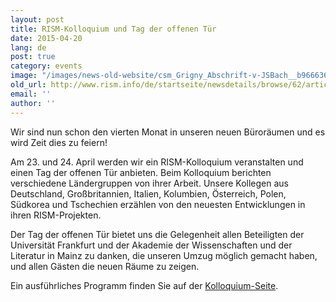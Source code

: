 ```yaml
---
layout: post
title: RISM-Kolloquium und Tag der offenen Tür
date: 2015-04-20
lang: de
post: true
category: events
image: "/images/news-old-website/csm_Grigny_Abschrift-v-JSBach__b9666366c3.jpg"
old_url: http://www.rism.info/de/startseite/newsdetails/browse/62/article/64/rism-colloquium-and-open-house.html
email: ''
author: ''
---
```


Wir sind nun schon den vierten Monat in unseren neuen Büroräumen und es wird Zeit dies zu feiern!


Am 23. und 24. April werden wir ein RISM-Kolloquium veranstalten und einen Tag der offenen Tür anbieten. Beim Kolloquium berichten verschiedene Ländergruppen von ihrer Arbeit. Unsere Kollegen aus Deutschland, Großbritannien, Italien, Kolumbien, Österreich, Polen, Südkorea und Tschechien erzählen von den neuesten Entwicklungen in ihren RISM-Projekten.

Der Tag der offenen Tür bietet uns die Gelegenheit allen Beteiligten der Universität Frankfurt und der Akademie der Wissenschaften und der Literatur in Mainz zu danken, die unseren Umzug möglich gemacht haben, und allen Gästen die neuen Räume zu zeigen.


Ein ausführliches Programm finden Sie auf der [Kolloquium-Seite](/de/publikationen/colloquium-2015.html).

